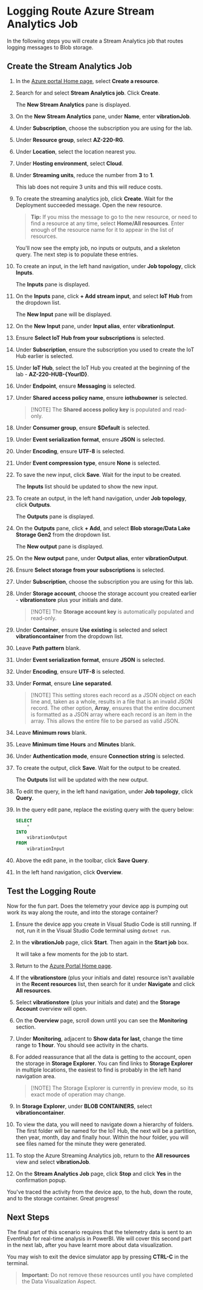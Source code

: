 # Logging Route Azure Stream Analytics Job

In the following steps you will create a Stream Analytics job that routes logging messages to Blob storage.

## Create the Stream Analytics Job

1. In the [Azure portal Home page](https://portal.azure.com/#home), select **Create a resource**. 

1. Search for and select **Stream Analytics job**. Click **Create**.

    The **New Stream Analytics** pane is displayed.

1. On the **New Stream Analytics** pane, under **Name**, enter **vibrationJob**.

1. Under **Subscription**, choose the subscription you are using for the lab.

1. Under **Resource group**, select **AZ-220-RG**.

1. Under **Location**, select the location nearest you.

1. Under **Hosting environment**, select **Cloud**.

1. Under **Streaming units**, reduce the number from **3** to **1**.

    This lab does not require 3 units and this will reduce costs.

1. To create the streaming analytics job, click **Create**. Wait for the Deployment succeeded message. Open the new resource.

    > **Tip:** If you miss the message to go to the new resource, or need to find a resource at any time, select **Home/All resources**. Enter enough of the resource name for it to appear in the list of resources.

    You'll now see the empty job, no inputs or outputs, and a skeleton query. The next step is to populate these entries.

1. To create an input, in the left hand navigation, under **Job topology**, click **Inputs**.

    The **Inputs** pane is displayed.

1. On the **Inputs** pane, click **+ Add stream input**, and select **IoT Hub** from the dropdown list.

    The **New Input** pane will be displayed.

1. On the **New Input** pane, under **Input alias**, enter **vibrationInput**.

1. Ensure **Select IoT Hub from your subscriptions** is selected.

1. Under **Subscription**, ensure the subscription you used to create the IoT Hub earlier is selected.

1. Under **IoT Hub**, select the IoT Hub you created at the beginning of the lab - **AZ-220-HUB-{YourID}**.

1. Under **Endpoint**, ensure **Messaging** is selected.

1. Under **Shared access policy name**, ensure **iothubowner** is selected.

    > [!NOTE] The **Shared access policy key** is populated and read-only.

1. Under **Consumer group**, ensure **$Default** is selected.

1. Under **Event serialization format**, ensure **JSON** is selected.

1. Under **Encoding**, ensure **UTF-8** is selected.

1. Under **Event compression type**, ensure **None** is selected.

1. To save the new input, click **Save**. Wait for the input to be created.

    The **Inputs** list should be updated to show the new input.

1. To create an output, in the left hand navigation, under **Job topology**, click **Outputs**.

    The **Outputs** pane is displayed.

1. On the **Outputs** pane, click **+ Add**, and select **Blob storage/Data Lake Storage Gen2** from the dropdown list.

    The **New output** pane is displayed.

1. On the **New output** pane, under **Output alias**, enter **vibrationOutput**.

1. Ensure **Select storage from your subscriptions** is selected.

1. Under **Subscription**, choose the subscription you are using for this lab.

1. Under **Storage account**, choose the storage account you created earlier - **vibrationstore** plus your initials and date.

    > [!NOTE] The **Storage account key** is automatically populated and read-only.

1. Under **Container**, ensure **Use existing** is selected and select **vibrationcontainer** from the dropdown list.

1. Leave **Path pattern** blank.

1. Under **Event serialization format**, ensure **JSON** is selected.

1. Under **Encoding**, ensure **UTF-8** is selected.

1. Under **Format**, ensure **Line separated**.

    > [!NOTE] This setting stores each record as a JSON object on each line and, taken as a whole, results in a file that is an invalid JSON record. The other option, **Array**, ensures that the entire document is formatted as a JSON array where each record is an item in the array. This allows the entire file to be parsed as valid JSON.

1. Leave **Minimum rows** blank.

1. Leave **Minimum time Hours** and **Minutes** blank.

1. Under **Authentication mode**, ensure **Connection string** is selected.

1. To create the output, click **Save**. Wait for the output to be created.

    The **Outputs** list will be updated with the new output.

1. To edit the query, in the left hand navigation, under **Job topology**, click **Query**.

1. In the query edit pane, replace the existing query with the query below:

    ```sql
    SELECT
        *
    INTO
        vibrationOutput
    FROM
        vibrationInput
    ```

1. Above the edit pane, in the toolbar, click **Save Query**.

1. In the left hand navigation, click **Overview**.

## Test the Logging Route

Now for the fun part. Does the telemetry your device app is pumping out work its way along the route, and into the storage container?

1. Ensure the device app you create in Visual Studio Code is still running. If not, run it in the Visual Studio Code terminal using `dotnet run`.

1. In the **vibrationJob** page, click **Start**. Then again in the **Start job** box.

    It will take a few moments for the job to start.

1. Return to the [Azure Portal Home page](https://portal.azure.com/#home).

1. If the **vibrationstore** (plus your initials and date) resource isn't available in the **Recent resources** list, then search for it under **Navigate** and click **All resources**.

1. Select **vibrationstore** (plus your initials and date) and the **Storage Account** overview will open.

1. On the **Overview** page, scroll down until you can see the **Monitoring** section.

1. Under **Monitoring**, adjacent to **Show data for last**, change the time range to **1 hour**. You should see activity in the charts.

1. For added reassurance that all the data is getting to the account, open the storage in **Storage Explorer**. You can find links to **Storage Explorer** in multiple locations, the easiest to find is probably in the left hand navigation area.

    > [!NOTE] The Storage Explorer is currently in preview mode, so its exact mode of operation may change.

1. In **Storage Explorer**, under **BLOB CONTAINERS**, select **vibrationcontainer**.

1. To view the data, you will need to navigate down a hierarchy of folders. The first folder will be named for the IoT Hub, the next will be a partition, then year, month, day and finally hour. Within the hour folder, you will see files named for the minute they were generated.

1. To stop the Azure Streaming Analytics job, return to the **All resources** view and select **vibrationJob**.

1. On the **Stream Analytics Job** page, click **Stop** and click **Yes** in the confirmation popup.

You've traced the activity from the device app, to the hub, down the route, and to the storage container. Great progress!

## Next Steps

The final part of this scenario requires that the telemetry data is sent to an EventHub for real-time analysis in PowerBI. We will cover this second part in the next lab, after you have learnt more about data visualization.

You may wish to exit the device simulator app by pressing **CTRL-C** in the terminal.

>**Important:** Do not remove these resources until you have completed the Data Visualization Aspect.
